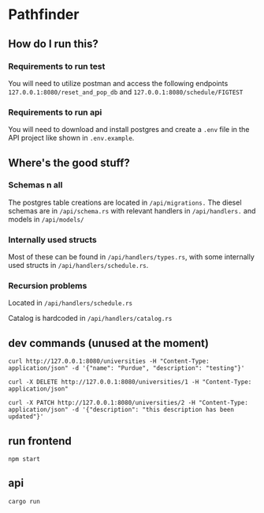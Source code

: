 # Pathfinder

## How do I run this?

### Requirements to run test

You will need to utilize postman and access the following endpoints
`127.0.0.1:8080/reset_and_pop_db`
and
`127.0.0.1:8080/schedule/FIGTEST`

### Requirements to run api

You will need to download and install postgres and create a `.env` file in the API project like shown in `.env.example`.

## Where's the good stuff?

### Schemas n all

The postgres table creations are located in `/api/migrations.`
The diesel schemas are in `/api/schema.rs` with relevant handlers in `/api/handlers.` and models in `/api/models/`

### Internally used structs

Most of these can be found in `/api/handlers/types.rs`, with some internally used structs in `/api/handlers/schedule.rs`.

### Recursion problems

Located in `/api/handlers/schedule.rs`

Catalog is hardcoded in `/api/handlers/catalog.rs`

## dev commands (unused at the moment)

`curl http://127.0.0.1:8080/universities -H "Content-Type: application/json" -d '{"name": "Purdue", "description": "testing"}'`

`curl -X DELETE http://127.0.0.1:8080/universities/1 -H "Content-Type: application/json"`

`curl -X PATCH http://127.0.0.1:8080/universities/2 -H "Content-Type: application/json" -d '{"description": "this description has been updated"}'`

## run frontend

`npm start`

## api

`cargo run`
